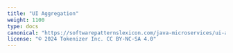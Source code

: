 ```yaml
---
title: "UI Aggregation"
weight: 1100
type: docs
canonical: "https://softwarepatternslexicon.com/java-microservices/ui-aggregation"
license: "© 2024 Tokenizer Inc. CC BY-NC-SA 4.0"
---
```

